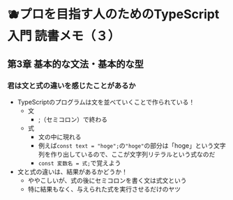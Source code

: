 # 🫐プロを目指す人のためのTypeScript入門 読書メモ（３）

## 第3章 基本的な文法・基本的な型

### 君は文と式の違いを感じたことがあるか

- TypeScriptのプログラムは文を並べていくことで作られている！
  - 文
    - ;（セミコロン）で終わる
  - 式
    - 文の中に現れる
    - 例えば`const text = "hoge";`の`"hoge"`の部分は「hoge」という文字列を作り出しているので、ここが文字列リテラルという式なのだ
    - `const 変数名 = 式;`で覚えよう
- 文と式の違いは、結果があるかどうか！
  - ややこしいが、式の後にセミコロンを書く文は式文という
  - 特に結果もなく、与えられた式を実行させるだけのヤツ
